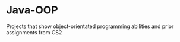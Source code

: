 # Java-OOP

Projects that show object-orientated programming abilities and prior assignments from CS2 
